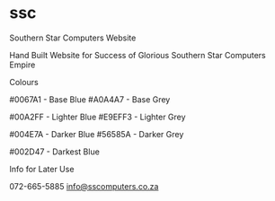 # ssc
Southern Star Computers Website

Hand Built Website for Success of Glorious Southern Star Computers Empire

Colours

#0067A1 - Base Blue
#A0A4A7 - Base Grey

#00A2FF - Lighter Blue
#E9EFF3 - Lighter Grey

#004E7A - Darker Blue
#56585A - Darker Grey

#002D47 - Darkest Blue

Info for Later Use

072-665-5885
info@sscomputers.co.za 
